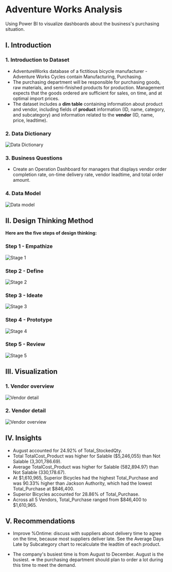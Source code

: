 # Adventure Works Analysis
Using Power BI to visualize dashboards about the business's purchasing situation. 
## **I. Introduction**

### **1. Introduction to Dataset**

- AdventureWorks database of a fictitious bicycle manufacturer - Adventure Works Cycles contain Manufacturing, Purchasing. 
- The purchasing department will be responsible for purchasing goods, raw materials, and semi-finished products for production. Management expects that the goods ordered are sufficient for sales, on time, and at optimal import prices.
- The dataset includes a **dim table** containing information about product and vendor, including fields of **product** information (ID, name, category, and subcategory) and information related to the **vendor** (ID, name, price, leadtime).

### **2. Data Dictionary**

![Data Dictionary](https://github.com/user-attachments/assets/4a8a0ae1-5740-4159-bf2c-fa662abe6950)

### **3. Business Questions**

- Create an Operation Dashboard for managers that displays vendor order completion rate, on-time delivery rate, vendor leadtime, and total order amount.

### **4. Data Model**

![Data model](https://github.com/user-attachments/assets/28ff3b12-6f40-4697-8f0a-afe2bf8582f1) 

## **II. Design Thinking Method**

**Here are the five steps of design thinking:**

### **Step 1 - Empathize**

![Stage 1](https://github.com/user-attachments/assets/7b87c808-96a9-4a68-8101-ece826a35439)

### **Step 2 - Define**

![Stage 2](https://github.com/user-attachments/assets/d4f17f24-d33b-4cb6-ac8c-95b3fcfa4127)

### **Step 3 - Ideate**

![Stage 3](https://github.com/user-attachments/assets/f1b078e2-57c3-42cb-9955-06aabb522564)

### **Step 4 - Prototype**

![Stage 4](https://github.com/user-attachments/assets/56f0ee0b-5714-4965-b2de-7167ac4ab825)

### **Step 5 - Review**

![Stage 5](https://github.com/user-attachments/assets/2bb50d6d-b39d-42b7-be45-2c1c37045f90)

## **III. Visualization**
### **1. Vendor overview**

![Vendor detail](https://github.com/user-attachments/assets/3235fafb-230a-48d1-a767-41732ea2b082)

### **2. Vendor detail**

![Vendor overview](https://github.com/user-attachments/assets/1a01a8a7-14c1-4279-92a3-bbeb4b215923)

## **IV. Insights**

- August accounted for 24.92% of Total_StockedQty.
- Total TotalCost_Product was higher for Salable ($5,246,055) than Not Salable (3,301,786.69).
- Average TotalCost_Product was higher for Salable (582,894.97) than Not Salable (330,178.67).
- At $1,610,965, Superior Bicycles had the highest Total_Purchase and was 90.33% higher than Jackson Authority, which had the lowest Total_Purchase at $846,400.
- Superior Bicycles accounted for 28.86% of Total_Purchase.
- Across all 5 Vendors, Total_Purchase ranged from $846,400 to $1,610,965.

## **V. Recommendations**

- Improve %Ontime: discuss with suppliers about delivery time to agree on the time, because most suppliers deliver late. See the Average Days Late by Subcategory chart to recalculate the leadtim of each product.

- The company's busiest time is from August to December. August is the busiest. ⇒ the purchasing department should plan to order a lot during this time to meet the demand.

